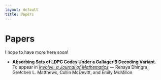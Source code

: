 ```yaml
---
layout: default
title: Papers
---
```


# Papers

I hope to have more here soon!

<ul class="tight">
  <li><strong>Absorbing Sets of LDPC Codes Under a Gallager B Decoding Variant</strong>. To appear in <em><a href="https://msp.org/soon/coming.php?jpath=involve">Involve, a Journal of Mathematics</a></em>
  — <span class="small">Renaya Dhingra, Gretchen L. Matthews, Collin McDevitt, and Emily McMillon</span></li>
</ul>